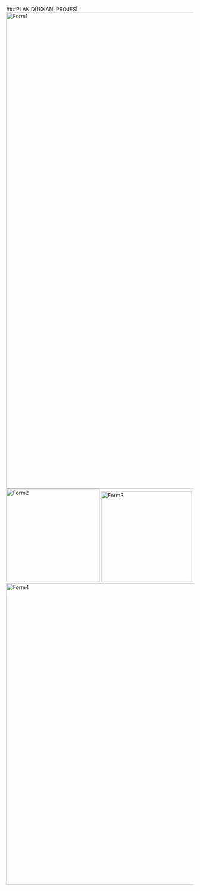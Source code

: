###PLAK DÜKKANI PROJESİ
<img width="1280" alt="Form1" src="https://github.com/yusufkg/Plak-Dukkani/assets/68293803/0df0514a-bc0f-4610-bdea-ed927e8c1335">
<img width="251" alt="Form2" src="https://github.com/yusufkg/Plak-Dukkani/assets/68293803/03a97926-4008-49d9-8e81-1318c461c061">
<img width="244" alt="Form3" src="https://github.com/yusufkg/Plak-Dukkani/assets/68293803/2b705449-41ab-4d4d-b489-4be7dda35d88">
<img width="810" alt="Form4" src="https://github.com/yusufkg/Plak-Dukkani/assets/68293803/03c7dcb5-e437-48d5-a6dc-279745f5da19">
